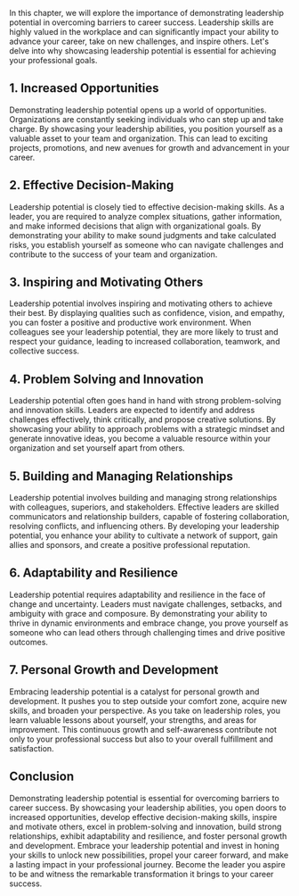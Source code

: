 
In this chapter, we will explore the importance of demonstrating leadership potential in overcoming barriers to career success. Leadership skills are highly valued in the workplace and can significantly impact your ability to advance your career, take on new challenges, and inspire others. Let's delve into why showcasing leadership potential is essential for achieving your professional goals.

## 1\. Increased Opportunities

Demonstrating leadership potential opens up a world of opportunities. Organizations are constantly seeking individuals who can step up and take charge. By showcasing your leadership abilities, you position yourself as a valuable asset to your team and organization. This can lead to exciting projects, promotions, and new avenues for growth and advancement in your career.

## 2\. Effective Decision-Making

Leadership potential is closely tied to effective decision-making skills. As a leader, you are required to analyze complex situations, gather information, and make informed decisions that align with organizational goals. By demonstrating your ability to make sound judgments and take calculated risks, you establish yourself as someone who can navigate challenges and contribute to the success of your team and organization.

## 3\. Inspiring and Motivating Others

Leadership potential involves inspiring and motivating others to achieve their best. By displaying qualities such as confidence, vision, and empathy, you can foster a positive and productive work environment. When colleagues see your leadership potential, they are more likely to trust and respect your guidance, leading to increased collaboration, teamwork, and collective success.

## 4\. Problem Solving and Innovation

Leadership potential often goes hand in hand with strong problem-solving and innovation skills. Leaders are expected to identify and address challenges effectively, think critically, and propose creative solutions. By showcasing your ability to approach problems with a strategic mindset and generate innovative ideas, you become a valuable resource within your organization and set yourself apart from others.

## 5\. Building and Managing Relationships

Leadership potential involves building and managing strong relationships with colleagues, superiors, and stakeholders. Effective leaders are skilled communicators and relationship builders, capable of fostering collaboration, resolving conflicts, and influencing others. By developing your leadership potential, you enhance your ability to cultivate a network of support, gain allies and sponsors, and create a positive professional reputation.

## 6\. Adaptability and Resilience

Leadership potential requires adaptability and resilience in the face of change and uncertainty. Leaders must navigate challenges, setbacks, and ambiguity with grace and composure. By demonstrating your ability to thrive in dynamic environments and embrace change, you prove yourself as someone who can lead others through challenging times and drive positive outcomes.

## 7\. Personal Growth and Development

Embracing leadership potential is a catalyst for personal growth and development. It pushes you to step outside your comfort zone, acquire new skills, and broaden your perspective. As you take on leadership roles, you learn valuable lessons about yourself, your strengths, and areas for improvement. This continuous growth and self-awareness contribute not only to your professional success but also to your overall fulfillment and satisfaction.

## Conclusion

Demonstrating leadership potential is essential for overcoming barriers to career success. By showcasing your leadership abilities, you open doors to increased opportunities, develop effective decision-making skills, inspire and motivate others, excel in problem-solving and innovation, build strong relationships, exhibit adaptability and resilience, and foster personal growth and development. Embrace your leadership potential and invest in honing your skills to unlock new possibilities, propel your career forward, and make a lasting impact in your professional journey. Become the leader you aspire to be and witness the remarkable transformation it brings to your career success.
